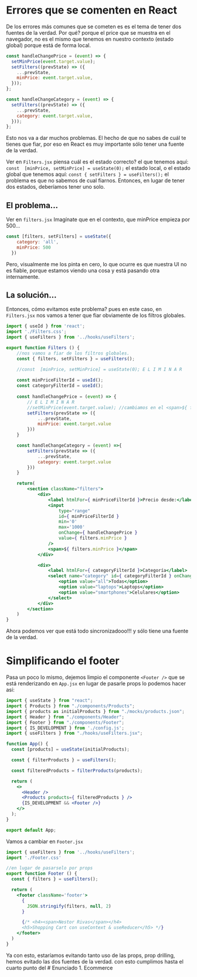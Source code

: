 # Errores que se comenten en React

De los errores más comunes que se cometen es es el tema de tener dos fuentes de la verdad.
Por qué? porque el price que se muestra en el navegador, no es el mismo que tenemos en nuestro contexto (estado global) porque está de forma local.

```js
const handleChangePrice = (event) => {
  setMinPrice(event.target.value);
  setFilters((prevState) => ({
    ...prevState,
    minPrice: event.target.value,
  }));
};

const handleChangeCategory = (event) => {
  setFilters((prevState) => ({
    ...prevState,
    category: event.target.value,
  }));
};
```
Esto nos va a dar muchos problemas. El hecho de que no sabes de cuál te tienes que fiar, por eso en React es muy importante sólo tener una fuente de la verdad.

Ver en `Filters.jsx`
piensa cuál es el estado correcto? el que tenemos aquí: `const  [minPrice, setMinPrice] = useState(0);` el estado local, o el estado global que tenemos aquí: `const { setFilters } = useFilters();` el problema es que no sabemos de cual fiarnos. 
Entonces, en lugar de tener dos estados, deberíamos tener uno solo.

## El problema...
Ver en `filters.jsx`
Imagínate que en el contexto, que minPrice empieza por 500...
```jsx
const [filters, setFilters] = useState({
    category: 'all',
    minPrice: 500
  })
```

Pero, visualmente me los pinta en cero, lo que ocurre es que nuestra UI no es fiable, porque estamos viendo una cosa y está pasando otra internamente.

## La solución...
Entonces, cómo evitamos este problema? pues en este caso, en `Filters.jsx` nos vamos a tener que fiar obviamente de los filtros globales. 

```jsx
import { useId } from 'react';
import './Filters.css';
import { useFilters } from '../hooks/useFilters';

export function Filters () {
    //nos vamos a fiar de los filtros globales.
    const { filters, setFilters } = useFilters();

    //const  [minPrice, setMinPrice] = useState(0); E L I M I N A R
 
    const minPriceFilterId = useId();
    const categoryFilterId = useId();
    
    const handleChangePrice = (event) => {
        // E L I M I N A R
        //setMinPrice(event.target.value); //cambiamos en el <span>${ filters.minPrice }</span> y un value
        setFilters(prevState => ({
            ...prevState,
            minPrice: event.target.value
        }))
    }

    const handleChangeCategory = (event) =>{
        setFilters(prevState => ({
            ...prevState,
            category: event.target.value
        }))
    }

    return(
        <section className="filters">
            <div>
                <label htmlFor={ minPriceFilterId }>Precio desde:</label>
                <input 
                    type="range"
                    id={ minPriceFilterId }
                    min='0'
                    max='1000' 
                    onChange={ handleChangePrice }
                    value={ filters.minPrice }
                />
                <span>${ filters.minPrice }</span>
            </div>

            <div>
                <label htmlFor={ categoryFilterId }>Categoría</label>
                <select name="category" id={ categoryFilterId } onChange={ handleChangeCategory }>
                    <option value="all">Todas</option>
                    <option value="laptops">Laptops</option>
                    <option value="smartphones">Celulares</option>
                </select>
            </div>
        </section>
    )
}
```

Ahora podemos ver que está todo sincronizadooo!!! y sólo tiene una fuente de la verdad.

# Simplificando el footer
Pasa un poco lo mismo, dejemos limpio el componente `<Footer />` que se está renderizando en `App.jsx` en lugar de pasarle props lo podemos hacer así:

```jsx
import { useState } from "react";
import { Products } from "./components/Products";
import { products as initialProducts } from "./mocks/products.json";
import { Header } from "./components/Header";
import { Footer } from "./components/Footer";
import { IS_DEVELOPMENT } from './config.js';
import { useFilters } from "./hooks/useFilters.jsx";

function App() {
  const [products] = useState(initialProducts);

  const { filterProducts } = useFilters();

  const filteredProducts = filterProducts(products);

  return (
    <>
      <Header />
      <Products products={ filteredProducts } />
      {IS_DEVELOPMENT && <Footer />}
    </>
  );
}

export default App;
```

Vamos a cambiar en `Footer.jsx` 
```jsx
import { useFilters } from '../hooks/useFilters';
import './Footer.css'

//en lugar de pasarselo por props
export function Footer () {
  const { filters } = useFilters();

  return (
    <footer className='footer'>
      {
        JSON.stringify(filters, null, 2)
      }

      {/* <h4><span>Nestor Rivas</span></h4>
      <h5>Shopping Cart con useContext & useReducer</h5> */}
    </footer>
  )
}
```

Ya con esto, estaríamos evitando tanto uso de las props, prop drilling, hemos evitado las dos fuentes de la verdad. con esto cumplimos hasta el cuarto punto del # Enunciado 1. Ecommerce